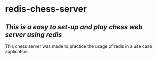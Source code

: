 # redis-chess-server
## _This is a easy to set-up and play chess web server using redis_


This chess server was made to practice the usage of redis in a use case application.

